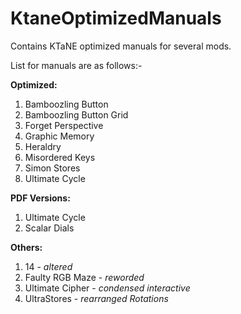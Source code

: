 # KtaneOptimizedManuals
Contains KTaNE optimized manuals for several mods.

List for manuals are as follows:-

**Optimized:**
1. Bamboozling Button
2. Bamboozling Button Grid
3. Forget Perspective
4. Graphic Memory
5. Heraldry
6. Misordered Keys
7. Simon Stores
8. Ultimate Cycle

**PDF Versions:**
1. Ultimate Cycle
2. Scalar Dials

**Others:**
1. 14 - *altered*
2. Faulty RGB Maze - *reworded*
3. Ultimate Cipher - *condensed interactive*
4. UltraStores - *rearranged Rotations*